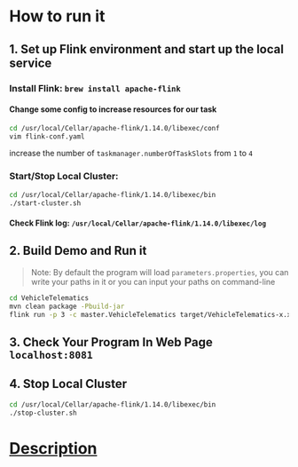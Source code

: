 # How to run it
## 1. Set up Flink environment and start up the local service
### Install Flink: `brew install apache-flink`

#### Change some config to increase resources for our task
```bash
cd /usr/local/Cellar/apache-flink/1.14.0/libexec/conf
vim flink-conf.yaml
```

increase the number of `taskmanager.numberOfTaskSlots` from `1` to `4`

### Start/Stop Local Cluster:

```bash
cd /usr/local/Cellar/apache-flink/1.14.0/libexec/bin
./start-cluster.sh
```

#### Check Flink log: `/usr/local/Cellar/apache-flink/1.14.0/libexec/log`


## 2. Build Demo and Run it

> Note: By default the program will load `parameters.properties`, you can write your paths in it
> or you can input your paths on command-line

```bash
cd VehicleTelematics
mvn clean package -Pbuild-jar
flink run -p 3 -c master.VehicleTelematics target/VehicleTelematics-x.x.x.jar $PATH_TO_INPUT_FILE $PATH_TO_OUTPUT_FOLDER
```

## 3. Check Your Program In Web Page `localhost:8081`

## 4. Stop Local Cluster

```bash
cd /usr/local/Cellar/apache-flink/1.14.0/libexec/bin
./stop-cluster.sh

```

# [Description](./docs/README.md)
